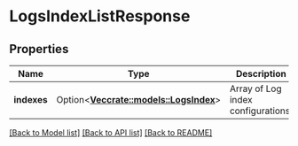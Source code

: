# LogsIndexListResponse

## Properties

Name | Type | Description | Notes
------------ | ------------- | ------------- | -------------
**indexes** | Option<[**Vec<crate::models::LogsIndex>**](LogsIndex.md)> | Array of Log index configurations. | [optional]

[[Back to Model list]](../README.md#documentation-for-models) [[Back to API list]](../README.md#documentation-for-api-endpoints) [[Back to README]](../README.md)


